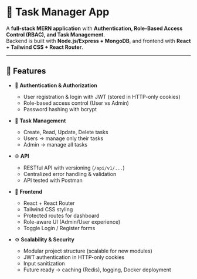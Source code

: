 # 📝 Task Manager App

A **full-stack MERN application** with **Authentication, Role-Based Access Control (RBAC), and Task Management**.  
Backend is built with **Node.js/Express + MongoDB**, and frontend with **React + Tailwind CSS + React Router**.

---

## 🚀 Features

- 🔐 **Authentication & Authorization**
  - User registration & login with JWT (stored in HTTP-only cookies)
  - Role-based access control (User vs Admin)
  - Password hashing with bcrypt

- 📝 **Task Management**
  - Create, Read, Update, Delete tasks
  - Users → manage only their tasks
  - Admin → manage all tasks

- 🌐 **API**
  - RESTful API with versioning (`/api/v1/...`)
  - Centralized error handling & validation
  - API tested with Postman

- 🎨 **Frontend**
  - React + React Router
  - Tailwind CSS styling
  - Protected routes for dashboard
  - Role-aware UI (Admin/User experience)
  - Toggle Login / Register forms

- ⚙️ **Scalability & Security**
  - Modular project structure (scalable for new modules)
  - JWT authentication in HTTP-only cookies
  - Input sanitization
  - Future ready → caching (Redis), logging, Docker deployment


